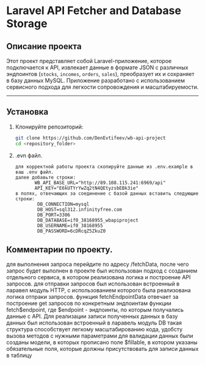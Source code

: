 # Laravel API Fetcher and Database Storage

## Описание проекта
Этот проект представляет собой Laravel-приложение, которое подключается к API, извлекает данные в формате JSON с различных эндпоинтов (`stocks`, `incomes`, `orders`, `sales`), преобразует их и сохраняет в базу данных MySQL. Приложение разработано с использованием сервисного подхода для легкости сопровождения и масштабируемости.

---

## Установка

1. Клонируйте репозиторий:
   ```bash
   git clone https://github.com/DenEvtifeev/wb-api-project
   cd <repository_folder>
   
2. .evn файл.
    ```
    для корректной работы проекта скопируйте данные из .env.example в ваш .env файл.
    далее добавьте строки:
           WB_API_BASE_URL="http://89.108.115.241:6969/api"
           API_KEY="E6kUTYrYwZq2tN4QEtyzsbEBk3ie"
    в полях, отвечающих за соединение с базой данных вставить следующие строки:
            DB_CONNECTION=mysql
            DB_HOST=sql312.infinityfree.com
            DB_PORT=3306
            DB_DATABASE=if0_38168955_wbapiproject
            DB_USERNAME=if0_38168955
            DB_PASSWORD=6cDRcqZ5ZkuZ0
## Комментарии по проекту.
для выполнения запроса перейдите по адресу /fetchData, после чего запрос будет выполнен
в проекте был использован подход с созданием отдельного сервиса, в котором реализована логика и построение API запросов.
для отправки запросов был использован встроенный в ларавел модуль HTTP, с использованием которого была реализована логика отпраки запросов.
функция fetchEndpointData отвечает за построение get запросов по конкретным эндпоинтам
функции fetch$endpoint, где $endpoint - эндпоинты, по которым получались данные с API.
Для реализации записи полученных данных в базу данных был использован встроенный в ларавель модуль DB
такая структура способствует легкому масштабированию кода, удобсту вызова методов с нужными параметрами
для валидации данных были созданы модели, в которых прописано поле $fillable, в котором указаны обязательные поля, которые должны присутствовать для записи данных в таблицу
